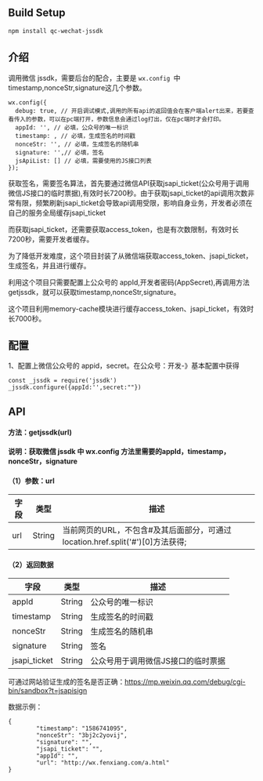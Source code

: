 
## Build Setup

```bash
npm install qc-wechat-jssdk


```
## 介绍
调用微信 jssdk，需要后台的配合，主要是 `wx.config `中timestamp,nonceStr,signature这几个参数。
```
wx.config({
  debug: true, // 开启调试模式,调用的所有api的返回值会在客户端alert出来，若要查看传入的参数，可以在pc端打开，参数信息会通过log打出，仅在pc端时才会打印。
  appId: '', // 必填，公众号的唯一标识
  timestamp: , // 必填，生成签名的时间戳
  nonceStr: '', // 必填，生成签名的随机串
  signature: '',// 必填，签名
  jsApiList: [] // 必填，需要使用的JS接口列表
});
```
获取签名，需要签名算法，首先要通过微信API获取jsapi_ticket(公众号用于调用微信JS接口的临时票据),有效时长7200秒。由于获取jsapi_ticket的api调用次数非常有限，频繁刷新jsapi_ticket会导致api调用受限，影响自身业务，开发者必须在自己的服务全局缓存jsapi_ticket 

而获取jsapi_ticket，还需要获取access_token，也是有次数限制，有效时长7200秒，需要开发者缓存。

为了降低开发难度，这个项目封装了从微信端获取access_token、jsapi_ticket，生成签名，并且进行缓存。

利用这个项目只需要配置上公众号的 appId,开发者密码(AppSecret),再调用方法getjssdk，就可以获取timestamp,nonceStr,signature。

这个项目利用memory-cache模块进行缓存access_token、jsapi_ticket，有效时长7000秒。

## 配置
1、配置上微信公众号的 appid，secret。在公众号：开发-》基本配置中获得
 ```
const _jssdk = require('jssdk')
_jssdk.configure({appId:'',secret:""})

```
## API

#### 方法：getjssdk(url)
**说明：获取微信 jssdk 中 wx.config 方法里需要的appId，timestamp，nonceStr，signature**

#### （1）参数：url

字段 | 类型 | 描述
---|---|---
url | String |  当前网页的URL，不包含#及其后面部分，可通过location.href.split('#')[0]方法获得;



#### （2）返回数据

字段 | 类型 | 描述
---|---|---
appId | String |  公众号的唯一标识
timestamp | String |  生成签名的时间戳
nonceStr | String |  生成签名的随机串
signature | String |  签名
jsapi_ticket | String |  公众号用于调用微信JS接口的临时票据

可通过网站验证生成的签名是否正确：https://mp.weixin.qq.com/debug/cgi-bin/sandbox?t=jsapisign

数据示例：
```
{
        "timestamp": "1586741095",
        "nonceStr": "3bj2c2yovij",
        "signature": "",
        "jsapi_ticket": "",
        "appId": "",
        "url": "http://wx.fenxiang.com/a.html"
}

```
